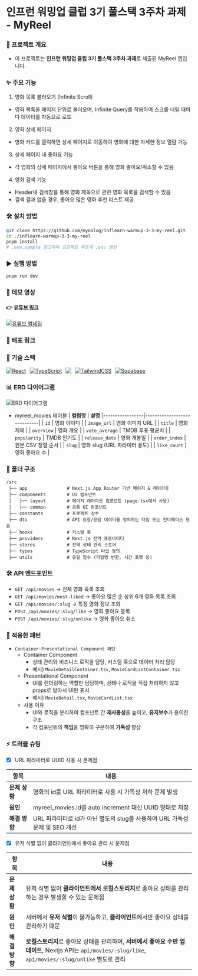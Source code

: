 # 인프런 워밍업 클럽 3기 풀스택 3주차 과제 - MyReel

### 📌 프로젝트 개요

- 이 프로젝트는 **인프런 워밍업 클럽 3기 풀스택 3주차 과제**로 제출된 MyReel 앱입니다.

### ✨ 주요 기능

1. 영화 목록 불러오기 (Infinite Scroll)

- 영화 목록을 페이지 단위로 불러오며, Infinite Query를 적용하여 스크롤 내릴 때마다 데이터를 자동으로 로드

2. 영화 상세 페이지

- 영화 카드를 클릭하면 상세 페이지로 이동하여 영화에 대한 자세한 정보 열람 가능

3. 상세 페이지 내 좋아요 기능

- 각 영화의 상세 페이지에서 좋아요 버튼을 통해 영화 좋아요/취소할 수 있음

4. 영화 검색 기능

- Header내 검색창을 통해 영화 제목으로 관련 영화 목록을 검색할 수 있음
- 검색 결과 없을 경우, 좋아요 많은 영화 추천 리스트 제공

### 🛠️ 설치 방법

```bash
git clone https://github.com/mynolog/inflearn-warmup-3-3-my-reel.git
cd ./inflearn-warmup-3-3-my-reel
pnpm install
# .env.sample 참고하여 프로젝트 루트에 .env 생성
```

### ▶️ 실행 방법

```bash
pnpm run dev
```

### 🎥 데모 영상

#### 👉 [유튜브 링크](https://www.youtube.com/watch?v=o5BwgEixAbE)

[![유튜브 썸네일](https://img.youtube.com/vi/o5BwgEixAbE/0.jpg)](https://www.youtube.com/watch?v=o5BwgEixAbE)

### 🚀 배포 링크

### 🧳 기술 스택

<p style="display: flex; gap: 10px;">
  <a href="https://nextjs.org/">
    <img src="https://skillicons.dev/icons?i=nextjs" alt="React" />
  </a>
  <a href="https://www.typescriptlang.org/">
    <img src="https://skillicons.dev/icons?i=ts" alt="TypeScript" />
  </a>
  <a href="https://tanstack.com/query/v5/docs/framework/react/overview">
  <img
      src="https://go-skill-icons.vercel.app/api/icons?i=reactquery"
    />
  </a>
  <a href="https://tailwindcss.com/">
    <img src="https://skillicons.dev/icons?i=tailwind" alt="TailwindCSS" />
  </a>
  <a href="https://supabase.com/">
    <img src="https://skillicons.dev/icons?i=supabase" alt="Supabase" />
  </a>
</p>

### 📊 ERD 다이어그램

![ERD 다이어그램](https://gxzwdcgjtorzehmxxqar.supabase.co/storage/v1/object/public/inflearn//myreel_erd.png)

- myreel_movies 테이블
  | **컬럼명** | **설명**
  |-----------------|-----------------------------|
  | `id` | 영화 아이디 |
  | `image_url` | 영화 이미지 URL |
  | `title` | 영화 제목 |
  | `overview` | 영화 개요 |
  | `vote_average` | TMDB 투표 평균치 |
  | `popularity` | TMDB 인기도 |
  | `release_date` | 영화 개봉일 |
  | `order_index` | 원본 CSV 정렬 순서 |
  | `slug` | 영화 slug (URL 파라미터 용도) |
  | `like_count` | 영화 좋아요 수 |

### 📂 폴더 구조

```
/src
 ├── app               # Next.js App Router 기반 페이지 & 레이아웃
 ├── components        # UI 컴포넌트
 │   ├── layout        # 페이지 레이아웃 컴포넌트 (page.tsx에서 사용)
 │   ├── common        # 공통 UI 컴포넌트
 ├── constants         # 프로젝트 상수
 ├── dto               # API 요청/응답 데이터를 정의하는 타입 또는 인터페이스 모음
 ├── hooks             # 커스텀 훅
 ├── providers         # Next.js 전역 프로바이더
 ├── stores            # 전역 상태 관리 스토어
 ├── types             # TypeScript 타입 정의
 ├── utils             # 유틸 함수 (파일명 변환, 시간 포맷 등)
```

### 🛠 API 엔드포인트

- `GET /api/movies` → 전체 영화 목록 조회
- `GET /api/movies/most-liked` → 좋아요 많은 순 상위 6개 영화 목록 조회
- `GET /api/movies/:slug` → 특정 영화 정보 조회
- `POST /api/movies/:slug/like` → 영화 좋아요 등록
- `POST /api/movies/:slug/unlike` → 영화 좋아요 취소

### 🎯 적용한 패턴

- `Container-Presentational Component 패턴`
  - Container Component
    - 상태 관리와 비즈니스 로직을 담당, 커스텀 훅으로 데이터 처리 담당
    - 예시) `MovieDetailContainer.tsx`, `MovieCardListContainer.tsx`
  - Presentational Component
    - UI를 렌더링하는 역할만 담당하며, 상태나 로직을 직접 처리하지 않고 props로 받아서 UI만 표시
    - 예시) `MovieDetail.tsx`, `MovieCardList.tsx`
  - 사용 이유
    - UI와 로직을 분리하여 컴포넌트 간 **재사용성**을 높이고, **유지보수**가 용이한 구조
    - 각 컴포넌트의 **책임**을 명확히 구분하여 **가독성** 향상

### ⚡ 트러블 슈팅

- [x] URL 파라미터로 UUID 사용 시 문제점

| 항목          | 내용                                                                        |
| ------------- | --------------------------------------------------------------------------- |
| **문제 상황** | 영화의 id를 URL 파라미터로 사용 시 가독성 저하 문제 발생                    |
| **원인**      | myreel_movies.id를 auto increment 대신 UUID 형태로 저장                     |
| **해결 방향** | URL 파라미터로 id가 아닌 별도의 slug를 사용하여 URL 가독성 문제 및 SEO 개선 |

- [x] 유저 식별 없이 클라이언트에서 좋아요 관리 시 문제점

| 항목          | 내용                                                                                                                                                      |
| ------------- | --------------------------------------------------------------------------------------------------------------------------------------------------------- |
| **문제 상황** | 유저 식별 없이 **클라이언트에서 로컬스토리지**로 좋아요 상태를 관리하는 경우 발생할 수 있는 문제점                                                        |
| **원인**      | 서버에서 **유저 식별**이 불가능하고, **클라이언트**에서만 좋아요 상태를 관리하기 때문                                                                     |
| **해결 방향** | **로컬스토리지**로 좋아요 상태를 관리하며, **서버에서 좋아요 수만 업데이트**, Nextjs API는 `api/movies/:slug/like`, `api/movies/:slug/unlike` 별도로 관리 |
